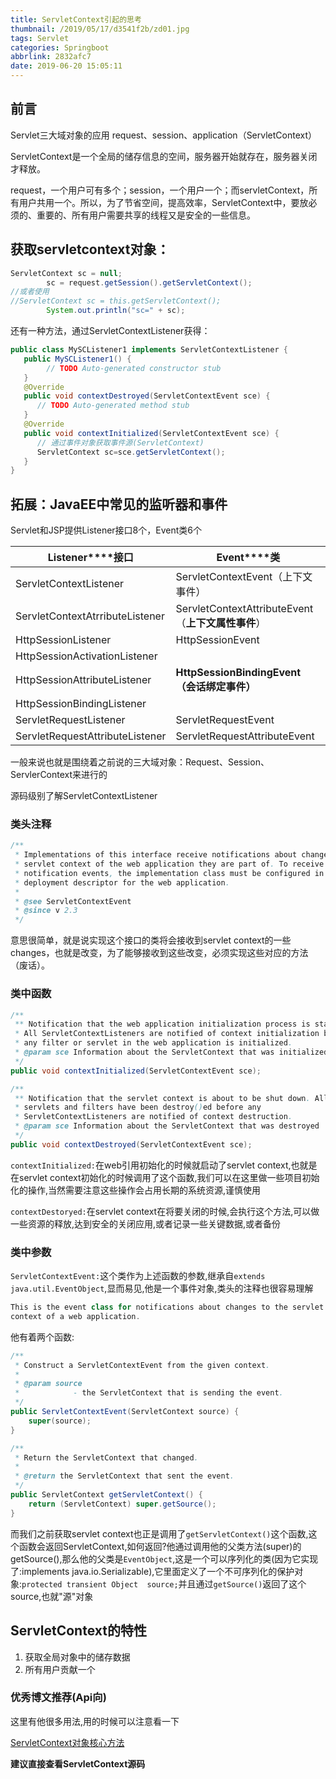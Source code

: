 ```yaml
---
title: ServletContext引起的思考
thumbnail: /2019/05/17/d3541f2b/zd01.jpg
tags: Servlet
categories: Springboot
abbrlink: 2832afc7
date: 2019-06-20 15:05:11
---
```


## 前言

Servlet三大域对象的应用 request、session、application（ServletContext）

ServletContext是一个全局的储存信息的空间，服务器开始就存在，服务器关闭才释放。

request，一个用户可有多个；session，一个用户一个；而servletContext，所有用户共用一个。所以，为了节省空间，提高效率，ServletContext中，要放必须的、重要的、所有用户需要共享的线程又是安全的一些信息。

<!--More-->

## 获取servletcontext对象：

```java
ServletContext sc = null;
        sc = request.getSession().getServletContext();
//或者使用
//ServletContext sc = this.getServletContext();
        System.out.println("sc=" + sc);
```

还有一种方法，通过ServletContextListener获得：

```java
public class MySCListener1 implements ServletContextListener {
   public MySCListener1() {
        // TODO Auto-generated constructor stub
   }
   @Override
   public void contextDestroyed(ServletContextEvent sce) {
      // TODO Auto-generated method stub
   }
   @Override
   public void contextInitialized(ServletContextEvent sce) {
      // 通过事件对象获取事件源(ServletContext)
      ServletContext sc=sce.getServletContext();
   }
}
```

## 拓展：JavaEE中常见的监听器和事件

Servlet和JSP提供Listener接口8个，Event类6个

| **Listener****接口**            | **Event****类**                                    |
| ------------------------------- | -------------------------------------------------- |
| ServletContextListener          | ServletContextEvent（上下文事件）                  |
| ServletContextAtrributeListener | ServletContextAttributeEvent（**上下文属性事件**） |
| HttpSessionListener             | HttpSessionEvent                                   |
| HttpSessionActivationListener   |                                                    |
| HttpSessionAttributeListener    | **HttpSessionBindingEvent（会话绑定事件）**        |
| HttpSessionBindingListener      |                                                    |
| ServletRequestListener          | ServletRequestEvent                                |
| ServletRequestAttributeListener | ServletRequestAttributeEvent                       |

 一般来说也就是围绕着之前说的三大域对象：Request、Session、ServlerContext来进行的

源码级别了解ServletContextListener

### **类头注释**

```java
/**
 * Implementations of this interface receive notifications about changes to the
 * servlet context of the web application they are part of. To receive
 * notification events, the implementation class must be configured in the
 * deployment descriptor for the web application.
 *
 * @see ServletContextEvent
 * @since v 2.3
 */
```

意思很简单，就是说实现这个接口的类将会接收到servlet context的一些changes，也就是改变，为了能够接收到这些改变，必须实现这些对应的方法（废话）。

### **类中函数**

```java
/**
 ** Notification that the web application initialization process is starting.
 * All ServletContextListeners are notified of context initialization before
 * any filter or servlet in the web application is initialized.
 * @param sce Information about the ServletContext that was initialized
 */
public void contextInitialized(ServletContextEvent sce);

/**
 ** Notification that the servlet context is about to be shut down. All
 * servlets and filters have been destroy()ed before any
 * ServletContextListeners are notified of context destruction.
 * @param sce Information about the ServletContext that was destroyed
 */
public void contextDestroyed(ServletContextEvent sce);
```

`contextInitialized:`在web引用初始化的时候就启动了servlet context,也就是在servlet context初始化的时候调用了这个函数,我们可以在这里做一些项目初始化的操作,当然需要注意这些操作会占用长期的系统资源,谨慎使用

`contextDestoryed:`在servlet context在将要关闭的时候,会执行这个方法,可以做一些资源的释放,达到安全的关闭应用,或者记录一些关键数据,或者备份

### **类中参数**

`ServletContextEvent:`这个类作为上述函数的参数,继承自`extends java.util.EventObject`,显而易见,他是一个事件对象,类头的注释也很容易理解

```java
This is the event class for notifications about changes to the servlet
context of a web application.
```

他有着两个函数:

```java
/**
 * Construct a ServletContextEvent from the given context.
 *
 * @param source
 *            - the ServletContext that is sending the event.
 */
public ServletContextEvent(ServletContext source) {
    super(source);
}

/**
 * Return the ServletContext that changed.
 *
 * @return the ServletContext that sent the event.
 */
public ServletContext getServletContext() {
    return (ServletContext) super.getSource();
}
```

而我们之前获取servlet context也正是调用了`getServletContext()`这个函数,这个函数会返回ServletContext,如何返回?他通过调用他的父类方法(super)的getSource(),那么他的父类是`EventObject`,这是一个可以序列化的类(因为它实现了:implements java.io.Serializable),它里面定义了一个不可序列化的保护对象:`protected transient Object  source;`并且通过`getSource()`返回了这个source,也就"源"对象

## ServletContext的特性

1. 获取全局对象中的储存数据
2. 所有用户贡献一个

### 优秀博文推荐(Api向)

这里有他很多用法,用的时候可以注意看一下

<a href="https://yq.aliyun.com/articles/603121">ServletContext对象核心方法</a>

**建议直接查看ServletContext源码**

